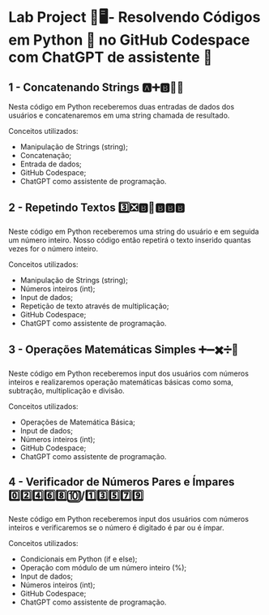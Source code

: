 # Lab Project 🧪🖥️- Resolvendo Códigos em Python 🐍 no GitHub Codespace com ChatGPT de assistente 🤖

## 1 - Concatenando Strings 🅰️➕🅱️🟰🆎

Nesta código em Python receberemos duas entradas de dados dos usuários e concatenaremos em uma string chamada de resultado.

Conceitos utilizados:
- Manipulação de Strings (string);
- Concatenação;
- Entrada de dados;
- GitHub Codespace;
- ChatGPT como assistente de programação.

## 2 - Repetindo Textos 3️⃣❎🅱️🟰🅱️🅱️🅱️ 

Neste código em Python receberemos uma string do usuário e em seguida um número inteiro. Nosso código então repetirá o texto inserido quantas vezes for o número inteiro.

Conceitos utilizados:
- Manipulação de Strings (string);
- Números inteiros (int);
- Input de dados; 
- Repetição de texto através de multiplicação;
- GitHub Codespace;
- ChatGPT como assistente de programação.


## 3 - Operações Matemáticas Simples ➕➖✖️➗🟰

Neste código em Python receberemos input dos usuários com números inteiros e realizaremos operação matemáticas básicas como soma, subtração, multiplicação e divisão.

Conceitos utilizados:
- Operações de Matemática Básica;
- Input de dados;
- Números inteiros (int);
- GitHub Codespace;
- ChatGPT como assistente de programação.


## 4 - Verificador de Números Pares e Ímpares 0️⃣2️⃣4️⃣6️⃣8️⃣🔟/1️⃣3️⃣5️⃣7️⃣9️⃣

Neste código em Python receberemos input dos usuários com números inteiros e verificaremos se o número é digitado é par ou é ímpar.

Conceitos utilizados:
- Condicionais em Python (if e else);
- Operação com módulo de um número inteiro (%);
- Input de dados;
- Números inteiros (int);
- GitHub Codespace;
- ChatGPT como assistente de programação.
